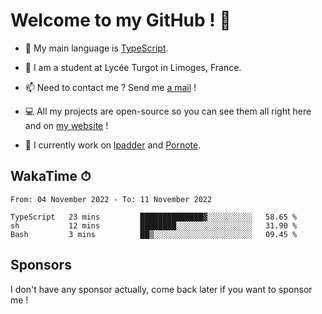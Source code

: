 # Welcome to my GitHub ! 🌃

- 🔭 My main language is [TypeScript](https://www.typescriptlang.org/).

- 🌱 I am a student at Lycée Turgot in Limoges, France.

- 📫 Need to contact me ? Send me <a href="mailto:mikkel@milescode.dev">a mail</a> !

- 💻 All my projects are open-source so you can see them all right here and on <a href="https://www.vexcited.ml">my website</a> !

- 👀 I currently work on [lpadder](https://github.com/Vexcited/lpadder) and [Pornote](https://github.com/Vexcited/Pornote).

## WakaTime ⏱

<!--START_SECTION:waka-->

```text
From: 04 November 2022 - To: 11 November 2022

TypeScript   23 mins         ██████████████▓░░░░░░░░░░   58.65 %
sh           12 mins         ████████░░░░░░░░░░░░░░░░░   31.90 %
Bash         3 mins          ██▒░░░░░░░░░░░░░░░░░░░░░░   09.45 %
```

<!--END_SECTION:waka-->

## Sponsors

I don't have any sponsor actually, come back later if you want to sponsor me !
